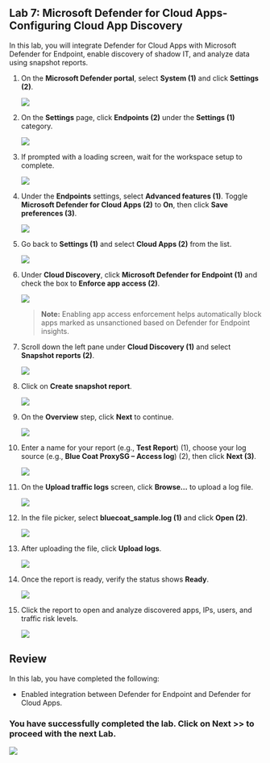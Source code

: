 ## Lab 7: Microsoft Defender for Cloud Apps- Configuring Cloud App Discovery

In this lab, you will integrate Defender for Cloud Apps with Microsoft Defender for Endpoint, enable discovery of shadow IT, and analyze data using snapshot reports.

1. On the **Microsoft Defender portal**, select **System (1)** and click **Settings (2)**.

   ![](../media/rd_day1_ex4_t1_3.png)

1. On the **Settings** page, click **Endpoints (2)** under the **Settings (1)** category.

   ![](../media/rd_day1_ex4_t1_4.png)

1. If prompted with a loading screen, wait for the workspace setup to complete.

   ![](../media/rd_day1_ex4_t1_5.png)

1. Under the **Endpoints** settings, select **Advanced features (1)**. Toggle **Microsoft Defender for Cloud Apps (2)** to **On**, then click **Save preferences (3)**.

   ![](../media/rd_day1_ex4_t1_6.png)

1. Go back to **Settings (1)** and select **Cloud Apps (2)** from the list.

   ![](../media/rd_day1_ex4_t1_7.png)

1. Under **Cloud Discovery**, click **Microsoft Defender for Endpoint (1)** and check the box to **Enforce app access (2)**.

   ![](../media/rd_day1_ex4_t1_8.png)
   > **Note:**  Enabling app access enforcement helps automatically block apps marked as unsanctioned based on Defender for Endpoint insights.

1. Scroll down the left pane under **Cloud Discovery (1)** and select **Snapshot reports (2)**.

   ![](../media/rd_day1_ex4_t1_9.png)

1. Click on **Create snapshot report**.

   ![](../media/rd_day1_ex4_t1_10.png)

1. On the **Overview** step, click **Next** to continue.

   ![](../media/rd_day1_ex4_t1_11.png)

1. Enter a name for your report (e.g., **Test Report**) (1), choose your log source (e.g., **Blue Coat ProxySG – Access log**) (2), then click **Next (3)**.

   ![](../media/rd_day1_ex4_t1_12.png)

1. On the **Upload traffic logs** screen, click **Browse…** to upload a log file.

   ![](../media/rd_day1_ex4_t1_13.png)

1. In the file picker, select **bluecoat_sample.log (1)** and click **Open (2)**.

   ![](../media/rd_day1_ex4_t1_14.png)

1. After uploading the file, click **Upload logs**.

   ![](../media/rd_day1_ex4_t1_15.png)

1. Once the report is ready, verify the status shows **Ready**.

   ![](../media/rd_day1_ex4_t1_16.png)

1. Click the report to open and analyze discovered apps, IPs, users, and traffic risk levels.

   ![](../media/rd_day1_ex4_t1_17.png)

## Review

In this lab, you have completed the following:

- Enabled integration between Defender for Endpoint and Defender for Cloud Apps.

### You have successfully completed the lab. Click on **Next >>** to proceed with the next Lab.

![](../media/rd_gs_1_9.png)
